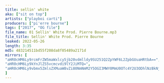 ```yaml
---
title: sellin' white
aka: ["sit on top"]
artists: ["playboi carti"]
producers: ["pi'erre bourne"]
tags: ["2017", "OG file"]
file_name: 01 Sellin' White Prod. Pierre Bourne.mp3
file_title: Sellin' White Prod. Pierre Bourne
leaked: 2022-05-26
length: 3:35
md5: 483214511bd55f208da8f05489a2171d
mirrors: [
"aHR0cHM6Ly9rcmFrZW5maWxlcy5jb20vdmlldy9SU251Q2ZpYWF6L2ZpbGUuaHRtbA==",
"aHR0cHM6Ly9kYnJlZS5vcmcvdi9lY2JiMTQ=",
"aHR0cHM6Ly9vbmx5ZmlsZXMuaW8vZi80NmNmM2Y5OGI3MWY0MmU0OTc4Y2U3ODhlNzBkNjRjNQ=="
]
---
```

